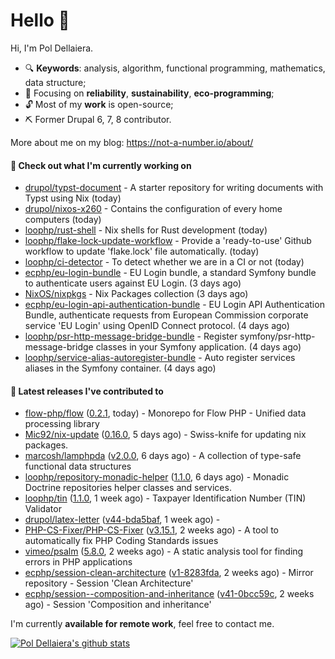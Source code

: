 # Hello 👋

Hi, I'm Pol Dellaiera.

- 🔍 **Keywords**: analysis, algorithm, functional programming, mathematics, data structure;
- 🎯 Focusing on **reliability**, **sustainability**, **eco-programming**;
- 🔓 Most of my **work** is open-source;
- ⛏️ Former Drupal 6, 7, 8 contributor.

More about me on my blog: https://not-a-number.io/about/

#### 👷 Check out what I'm currently working on

- [drupol/typst-document](https://github.com/drupol/typst-document) - A starter repository for writing documents with Typst using Nix (today)
- [drupol/nixos-x260](https://github.com/drupol/nixos-x260) - Contains the configuration of every home computers (today)
- [loophp/rust-shell](https://github.com/loophp/rust-shell) - Nix shells for Rust development (today)
- [loophp/flake-lock-update-workflow](https://github.com/loophp/flake-lock-update-workflow) - Provide a &#39;ready-to-use&#39; Github workflow to update &#39;flake.lock&#39; file automatically. (today)
- [loophp/ci-detector](https://github.com/loophp/ci-detector) - To detect whether we are in a CI or not (today)
- [ecphp/eu-login-bundle](https://github.com/ecphp/eu-login-bundle) - EU Login bundle, a standard Symfony bundle to authenticate users against EU Login. (3 days ago)
- [NixOS/nixpkgs](https://github.com/NixOS/nixpkgs) - Nix Packages collection (3 days ago)
- [ecphp/eu-login-api-authentication-bundle](https://github.com/ecphp/eu-login-api-authentication-bundle) - EU Login API Authentication Bundle, authenticate requests from European Commission corporate service &#39;EU Login&#39; using OpenID Connect protocol. (4 days ago)
- [loophp/psr-http-message-bridge-bundle](https://github.com/loophp/psr-http-message-bridge-bundle) - Register symfony/psr-http-message-bridge classes in your Symfony application. (4 days ago)
- [loophp/service-alias-autoregister-bundle](https://github.com/loophp/service-alias-autoregister-bundle) - Auto register services aliases in the Symfony container. (4 days ago)

#### 🔭 Latest releases I've contributed to

- [flow-php/flow](https://github.com/flow-php/flow) ([0.2.1](https://github.com/flow-php/flow/releases/tag/0.2.1), today) - Monorepo for Flow PHP - Unified data processing library
- [Mic92/nix-update](https://github.com/Mic92/nix-update) ([0.16.0](https://github.com/Mic92/nix-update/releases/tag/0.16.0), 5 days ago) - Swiss-knife for updating nix packages.
- [marcosh/lamphpda](https://github.com/marcosh/lamphpda) ([v2.0.0](https://github.com/marcosh/lamphpda/releases/tag/v2.0.0), 6 days ago) - A collection of type-safe functional data structures
- [loophp/repository-monadic-helper](https://github.com/loophp/repository-monadic-helper) ([1.1.0](https://github.com/loophp/repository-monadic-helper/releases/tag/1.1.0), 6 days ago) - Monadic Doctrine repositories helper classes and services.
- [loophp/tin](https://github.com/loophp/tin) ([1.1.0](https://github.com/loophp/tin/releases/tag/1.1.0), 1 week ago) - Taxpayer Identification Number (TIN) Validator
- [drupol/latex-letter](https://github.com/drupol/latex-letter) ([v44-bda5baf](https://github.com/drupol/latex-letter/releases/tag/v44-bda5baf), 1 week ago) - 
- [PHP-CS-Fixer/PHP-CS-Fixer](https://github.com/PHP-CS-Fixer/PHP-CS-Fixer) ([v3.15.1](https://github.com/PHP-CS-Fixer/PHP-CS-Fixer/releases/tag/v3.15.1), 2 weeks ago) - A tool to automatically fix PHP Coding Standards issues
- [vimeo/psalm](https://github.com/vimeo/psalm) ([5.8.0](https://github.com/vimeo/psalm/releases/tag/5.8.0), 2 weeks ago) - A static analysis tool for finding errors in PHP applications
- [ecphp/session-clean-architecture](https://github.com/ecphp/session-clean-architecture) ([v1-8283fda](https://github.com/ecphp/session-clean-architecture/releases/tag/v1-8283fda), 2 weeks ago) - Mirror repository - Session &#39;Clean Architecture&#39;
- [ecphp/session--composition-and-inheritance](https://github.com/ecphp/session--composition-and-inheritance) ([v41-0bcc59c](https://github.com/ecphp/session--composition-and-inheritance/releases/tag/v41-0bcc59c), 2 weeks ago) - Session &#39;Composition and inheritance&#39;

I'm currently **available for remote work**, feel free to contact me.

[![Pol Dellaiera's github stats](https://github-readme-stats.vercel.app/api?username=drupol&count_private=true&show_icons=true)](https://github.com/drupol)
